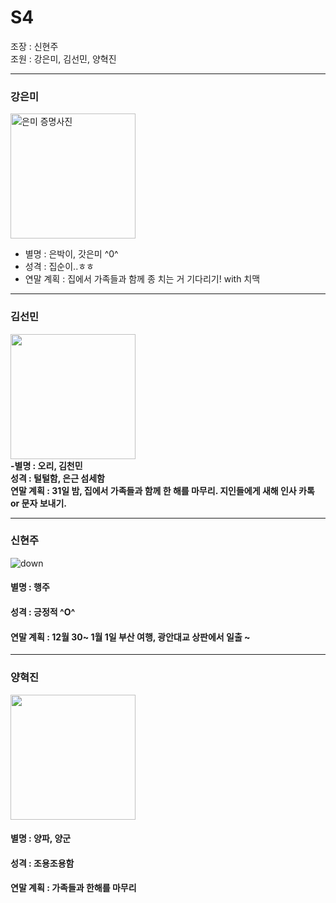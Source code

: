 # S4 
조장 : 신현주 <br/>
조원 : 강은미, 김선민, 양혁진


---
### 강은미
<img src="https://user-images.githubusercontent.com/18115456/50432677-cfb22580-0916-11e9-8aab-7e3afec6097e.jpg" width="200px" alt="은미 증명사진"> <br/>
* 별명 : 은박이, 갓은미 ^0^ <br/>
* 성격 : 집순이..ㅎㅎ <br/>
* 연말 계획 : 집에서 가족들과 함께 종 치는 거 기다리기! with 치맥


---
### 김선민
<img src="https://user-images.githubusercontent.com/21337488/50432546-c4aac580-0915-11e9-9bc7-30f150e1d122.jpg" width = "200px"> <br />
**-별명 : 오리, 김천민<br />
성격 : 털털함, 은근 섬세함 <br />
연말 계획 : 31일 밤, 집에서 가족들과 함께 한 해를 마무리. 지인들에게 새해 인사 카톡 or 문자 보내기.**<br />



---
### 신현주
![down](https://user-images.githubusercontent.com/46036615/50432574-f7ed5480-0915-11e9-8409-433d713b1e2d.jpg)<br />
#### 별명 : 행주 <br /> 
#### 성격 : 긍정적 ^O^ <br />
#### 연말 계획 : 12월 30~ 1월 1일 부산 여행, 광안대교 상판에서 일출 ~<br />

---
### 양혁진
<img src="https://user-images.githubusercontent.com/31179656/50432636-8eba1100-0916-11e9-92ac-83db267452f0.jpg" width="200px" > <br/>

#### 별명 : 양파, 양군 <br />
#### 성격 : 조용조용함 <br />
#### 연말 계획 : 가족들과 한해를 마무리
